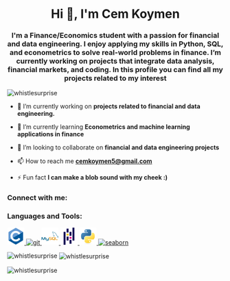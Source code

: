 <h1 align="center">Hi 👋, I'm Cem Koymen</h1>
<h3 align="center">I'm a Finance/Economics student with a passion for financial and data engineering. I enjoy applying my skills in Python, SQL, and econometrics to solve real-world problems in finance. I’m currently working on projects that integrate data analysis, financial markets, and coding. In this profile you can find all my projects related to my interest</h3>

<p align="left"> <img src="https://komarev.com/ghpvc/?username=whistlesurprise&label=Profile%20views&color=0e75b6&style=flat" alt="whistlesurprise" /> </p>

- 🔭 I’m currently working on **projects related to financial and data engineering.**

- 🌱 I’m currently learning **Econometrics and machine learning applications in finance**

- 👯 I’m looking to collaborate on **financial and data engineering projects**

- 📫 How to reach me **cemkoymen5@gmail.com**

- ⚡ Fun fact **I can make a blob sound with my cheek :)**

<h3 align="left">Connect with me:</h3>
<p align="left">
</p>

<h3 align="left">Languages and Tools:</h3>
<p align="left"> <a href="https://www.cprogramming.com/" target="_blank" rel="noreferrer"> <img src="https://raw.githubusercontent.com/devicons/devicon/master/icons/c/c-original.svg" alt="c" width="40" height="40"/> </a> <a href="https://git-scm.com/" target="_blank" rel="noreferrer"> <img src="https://www.vectorlogo.zone/logos/git-scm/git-scm-icon.svg" alt="git" width="40" height="40"/> </a> <a href="https://www.mysql.com/" target="_blank" rel="noreferrer"> <img src="https://raw.githubusercontent.com/devicons/devicon/master/icons/mysql/mysql-original-wordmark.svg" alt="mysql" width="40" height="40"/> </a> <a href="https://pandas.pydata.org/" target="_blank" rel="noreferrer"> <img src="https://raw.githubusercontent.com/devicons/devicon/2ae2a900d2f041da66e950e4d48052658d850630/icons/pandas/pandas-original.svg" alt="pandas" width="40" height="40"/> </a> <a href="https://www.python.org" target="_blank" rel="noreferrer"> <img src="https://raw.githubusercontent.com/devicons/devicon/master/icons/python/python-original.svg" alt="python" width="40" height="40"/> </a> <a href="https://seaborn.pydata.org/" target="_blank" rel="noreferrer"> <img src="https://seaborn.pydata.org/_images/logo-mark-lightbg.svg" alt="seaborn" width="40" height="40"/> </a> </p>

<p><img align="left" src="https://github-readme-stats.vercel.app/api/top-langs?username=whistlesurprise&show_icons=true&locale=en&layout=compact" alt="whistlesurprise" /></p>

<p>&nbsp;<img align="center" src="https://github-readme-stats.vercel.app/api?username=whistlesurprise&show_icons=true&locale=en" alt="whistlesurprise" /></p>

<p><img align="center" src="https://github-readme-streak-stats.herokuapp.com/?user=whistlesurprise&" alt="whistlesurprise" /></p>
